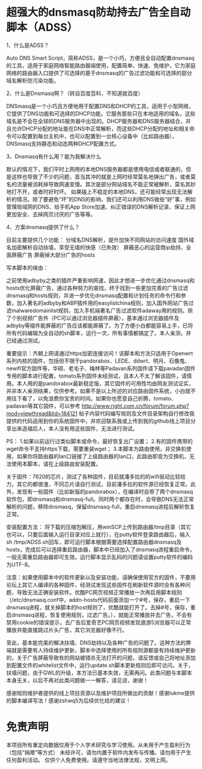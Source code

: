 # 超强大的dnsmasq防劫持去广告全自动脚本（ADSS）

1、什么是ADSS？

Auto DNS Smart Script，简称ADSS，是一个小巧，方便且全自动配置dnsmasq的工具，适用于家庭网络智能路由器端使用，配置简单、快速、免维护，它为家庭网络的路由器入口提供了可选择的基于dnsmasq的广告过滤功能和可选择的部分域名解析防污染功能。

2、什么是Dnsmasq啊？（转自百度百科，不知道就百度）

DNSmasq是一个小巧且方便地用于配置DNS和DHCP的工具，适用于小型网络，它提供了DNS功能和可选择的DHCP功能。它服务那些只在本地适用的域名，这些域名是不会在全球的DNS服务器中出现的。DHCP服务器和DNS服务器结合，并且允许DHCP分配的地址能在DNS中正常解析，而这些DHCP分配的地址和相关命令可以配置到每台主机中，也可以配置到一台核心设备中（比如路由器），DNSmasq支持静态和动态两种DHCP配置方式。

3、Dnsmasq有什么用？能为我解决什么

默认的情况下，我们平时上网用的本地DNS服务器都是使用电信或者联通的，但是这样也导致了不少的问题，首当其冲的就是上网时经常莫名地弹出广告，或者莫名的流量被消耗掉导致网速变慢。其次是部分网站域名不能正常被解析，莫名其妙地打不开，或者时好时坏。
如果碰上不稳定的本地DNS，还可能经常出现无法解析的情况。除了要避免“坏”的DNS的影响，我们还可以利用DNS做些“好”事，例如管理局域网的DNS、给手机App Store加速、纠正错误的DNS解析记录、保证上网更加安全、去掉网页讨厌的广告等等。

4、方案dnsmasq提供了什么？

目前主要提供几个功能：
分域名DNS解析，提升加快不同网站的访问速度
国外域名加密解析自动扶墙，享受无墙的快感（已失效）
屏蔽恶心的运营商ip劫持、全面屏蔽广告
屏蔽掉大部分广告的hosts

写本脚本的缘由：

之前使用adbyby之类的插件严重影响网速，因此才想进一步优化通过dnsmasq和hosts优化屏蔽广告，通过各种努力的查找，终于找到一些更加完善的广告过滤dnsmasq和hosts规则，并进一步优化dnsmasq配置和计划任务的命令行和参数，加入著名的adbyby和ABP插件用的easylistchina规则，加入国外网站广告过滤malwaredomainlist规则，加入手机端著名广告过滤软件adaway用的规则。除了个别视频广告外（PC可以通过浏览器插件屏蔽），基本通过浏览器插件及adbyby等插件能屏蔽的广告应该都能屏蔽了。为了方便小白都能容易上手，已将所有代码编辑为全自动的sh脚本，运行一次，所有事情都搞定了。本人亲测，并已经通过测试。

重要提示：兲朝上网请通过https加密连接访问！该脚本和方法只适用于Openwrt系列内核的固件，包括但不限于pandorabox、LEDE、ddwrt、明月、石像鬼、newifi官方固件等，华硕、老毛子、梅林等Padavan系列固件请下载pavadan固件专用的脚本进行配置，tomato系列固件未经测试，且本人不太了解该固件，请慎用。本人用的是pandorabox最新稳定版，其它固件的可用性均由网友测试证实，并非本人亲测结果，仅供参考。如果不是以上所述的对应路由固件系统，小白就不用往下看了，以免浪费你宝贵的时间。如果你也愿意自己折腾，tomato、padavan等其它固件，可以参考 http://www.right.com.cn/forum/forum.php?mod=viewthread&tid=184121 帖子内容代码编写规则及文件目录架构自行修改我提供的代码适用到你的系统固件中，并欢迎联系我或上传到我的github线上项目分享出来造福后人，本人没有用这些固件，无法进行测试。

PS：
1.如果以前运行过类似脚本或命令，最好恢复出厂设置；
2.有的固件携带的wget命令不支持https下载，需要重装wget；
3.本脚本为路由使用，非交换机使用，如果你将路由器的lan口链接了上级路由器的lan口，此路由即变为交换机，无法使用本脚本，请在上级路由安装配置。

关于固件：7620的芯片，测试了各种固件，目前就潘多拉的的wifi驱动比较给力，其它的都很渣，不同芯片请自行测试，目前潘多拉的软件源已经恢复正常。此外，发现有一些固件（比如新版的pandorabox），在编译时自带了两个dnsmasq软件包，即dnsmasq和dnsmasq-full。同时两个都存在时，会导致DNS无法正常解析的问题，移除dnsmasq，保留dnsmasq-full，重启dnsmasq进程后解析恢复正常。

安装配置方法：
将下载的压缩包解压，用winSCP上传到路由器/tmp目录（其它也可以，只要后面输入运行目录对应上就行），在putty软件登录路由器后，输入sh /tmp/ADSS.sh回车，即可运行脚本根据需要选择配置路由器dnsmasq及hosts，完成后可以选择重启路由器，脚本中已经加入了dnsmasq进程重启命令，一般无需重启路由器即可生效。运行脚本显示乱码的问题请设置putty软件的编码为UTF-8。

注意：如果使用脚本中的软件更新以及安装功能，请确保使用官方的固件，不要用论坛上其它人编译的各种固件，经测试发现这些固件在刷新软件源时会有各种问题，导致无法正确安装软件。优酷PC网页视频正常播放一次再启用脚本规则（/etc/dnsmasq.conf中，addn-hosts代码前面添加一个#号，保存，重启一下dnsmasq进程，就关掉脚本的host规则了，优酷就能打开了。去掉#号，保存，重启dnsmasq进程，恢复使用规则，过滤广告。），就能正常播放并去广告，不会有禁用cookie的错误提示，去广告后爱奇艺PC网页视频发现遨游5浏览器可以正常播放并能直接跳过片头广告，其它浏览器好像不行。

至此，基本能完美的解决扶墙、DNS劫持以及各种广告的问题了。这种方法的弊端就是需要有人持续维护更新，脚本中选择使用的所有规则源都是有持续维护更新的，关于广告屏蔽导致有的网站被错杀无法打开的问题，请反馈或自己将地址添加到配置文件的whitelist文件中，运行update.sh脚本更新规则后即可访问。关于，扶墙问题，由于GWL的升级，本方法已基本失效，无需再问。此类问题与本脚本本身无关，以后不再对此类问题做一一解答，请见谅，谢谢！

感谢规则维护者提供的线上项目资源以及维护项目所做出的贡献！感谢lukme提供的脚本编译写法！感谢zshwq5为后续优化给的建议！

# 免责声明

本项目所有重定向数据仅用于个人学术研究与学习使用。从未用于产生盈利行为（包括“捐赠”等方式）
未经许可，请勿内置于软件内发布与传播。请勿用于产生任何盈利活动。
仅供个人免费使用。请遵守当地法律法规，文明上网。
